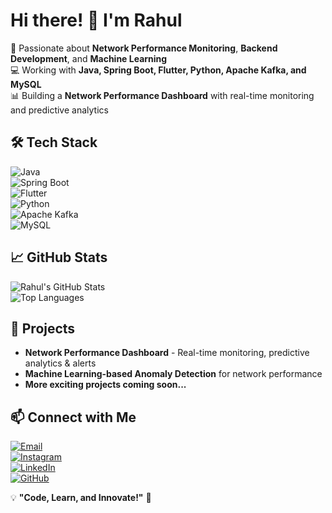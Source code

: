 # Hi there! 👋 I'm Rahul  

🚀 Passionate about **Network Performance Monitoring**, **Backend Development**, and **Machine Learning**  
💻 Working with **Java, Spring Boot, Flutter, Python, Apache Kafka, and MySQL**  
📊 Building a **Network Performance Dashboard** with real-time monitoring and predictive analytics  

## 🛠 Tech Stack  
![Java](https://img.shields.io/badge/Java-%23ED8B00.svg?style=for-the-badge&logo=openjdk&logoColor=white)  
![Spring Boot](https://img.shields.io/badge/Spring%20Boot-%236DB33F.svg?style=for-the-badge&logo=spring&logoColor=white)  
![Flutter](https://img.shields.io/badge/Flutter-%2302569B.svg?style=for-the-badge&logo=flutter&logoColor=white)  
![Python](https://img.shields.io/badge/Python-%233776AB.svg?style=for-the-badge&logo=python&logoColor=white)  
![Apache Kafka](https://img.shields.io/badge/Apache%20Kafka-%23000000.svg?style=for-the-badge&logo=apachekafka&logoColor=white)  
![MySQL](https://img.shields.io/badge/MySQL-%234479A1.svg?style=for-the-badge&logo=mysql&logoColor=white)  

## 📈 GitHub Stats  
![Rahul's GitHub Stats](https://github-readme-stats.vercel.app/api?username=rahulk211&show_icons=true&theme=radical)  
![Top Languages](https://github-readme-stats.vercel.app/api/top-langs/?username=rahulk211&layout=compact&theme=radical)  

## 🚀 Projects  
- **Network Performance Dashboard** - Real-time monitoring, predictive analytics & alerts  
- **Machine Learning-based Anomaly Detection** for network performance  
- **More exciting projects coming soon...**  

## 📫 Connect with Me  
[![Email](https://img.shields.io/badge/Email-D14836?style=for-the-badge&logo=gmail&logoColor=white)](mailto:rahulkapurwan8@gmail.com)  
[![Instagram](https://img.shields.io/badge/Instagram-%23E4405F.svg?style=for-the-badge&logo=instagram&logoColor=white)](https://www.instagram.com/ra.hul__kapurwan/)  
[![LinkedIn](https://img.shields.io/badge/LinkedIn-%230077B5.svg?style=for-the-badge&logo=linkedin&logoColor=white)](https://www.linkedin.com/in/rahul-kapurwan)  
[![GitHub](https://img.shields.io/badge/GitHub-%23181717.svg?style=for-the-badge&logo=github&logoColor=white)](https://github.com/rahulk211)  

💡 **"Code, Learn, and Innovate!"** 🚀  
